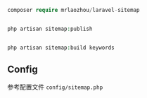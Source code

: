 ```php
composer require mrlaozhou/laravel-sitemap


php artisan sitemap:publish


php artisan sitemap:build keywords
```

## Config
参考配置文件 `config/sitemap.php`